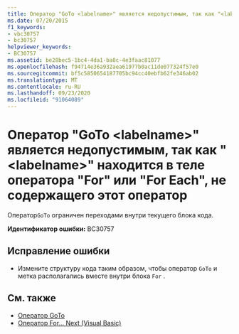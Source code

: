 ```yaml
---
title: Оператор "GoTo <labelname>" является недопустимым, так как "<labelname>" находится в теле оператора "For" или "For Each", не содержащего этот оператор
ms.date: 07/20/2015
f1_keywords:
- vbc30757
- bc30757
helpviewer_keywords:
- BC30757
ms.assetid: be28bec5-1bc4-4da1-ba0c-4e3faac81077
ms.openlocfilehash: f94714e36a932aea61977b0ac11de077324f57e0
ms.sourcegitcommit: bf5c5850654187705bc94cc40ebfb62fe346ab02
ms.translationtype: MT
ms.contentlocale: ru-RU
ms.lasthandoff: 09/23/2020
ms.locfileid: "91064089"
---
```

# <a name="goto-labelname-is-not-valid-because-labelname-is-inside-a-for-or-for-each-statement-that-does-not-contain-this-statement"></a>Оператор "GoTo \<labelname>" является недопустимым, так как "\<labelname>" находится в теле оператора "For" или "For Each", не содержащего этот оператор

Оператор`GoTo` ограничен переходами внутри текущего блока кода.  
  
 **Идентификатор ошибки:** BC30757  
  
## <a name="to-correct-this-error"></a>Исправление ошибки  
  
- Измените структуру кода таким образом, чтобы оператор `GoTo` и метка располагались вместе внутри блока `For` .  
  
## <a name="see-also"></a>См. также

- [Оператор GoTo](../language-reference/statements/goto-statement.md)
- [Оператор For... Next (Visual Basic)](../language-reference/statements/for-next-statement.md)
